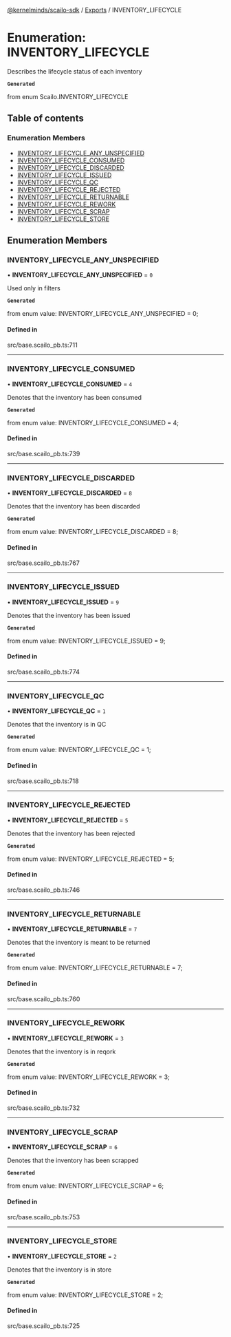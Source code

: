 [@kernelminds/scailo-sdk](../README.md) / [Exports](../modules.md) / INVENTORY\_LIFECYCLE

# Enumeration: INVENTORY\_LIFECYCLE

Describes the lifecycle status of each inventory

**`Generated`**

from enum Scailo.INVENTORY_LIFECYCLE

## Table of contents

### Enumeration Members

- [INVENTORY\_LIFECYCLE\_ANY\_UNSPECIFIED](INVENTORY_LIFECYCLE.md#inventory_lifecycle_any_unspecified)
- [INVENTORY\_LIFECYCLE\_CONSUMED](INVENTORY_LIFECYCLE.md#inventory_lifecycle_consumed)
- [INVENTORY\_LIFECYCLE\_DISCARDED](INVENTORY_LIFECYCLE.md#inventory_lifecycle_discarded)
- [INVENTORY\_LIFECYCLE\_ISSUED](INVENTORY_LIFECYCLE.md#inventory_lifecycle_issued)
- [INVENTORY\_LIFECYCLE\_QC](INVENTORY_LIFECYCLE.md#inventory_lifecycle_qc)
- [INVENTORY\_LIFECYCLE\_REJECTED](INVENTORY_LIFECYCLE.md#inventory_lifecycle_rejected)
- [INVENTORY\_LIFECYCLE\_RETURNABLE](INVENTORY_LIFECYCLE.md#inventory_lifecycle_returnable)
- [INVENTORY\_LIFECYCLE\_REWORK](INVENTORY_LIFECYCLE.md#inventory_lifecycle_rework)
- [INVENTORY\_LIFECYCLE\_SCRAP](INVENTORY_LIFECYCLE.md#inventory_lifecycle_scrap)
- [INVENTORY\_LIFECYCLE\_STORE](INVENTORY_LIFECYCLE.md#inventory_lifecycle_store)

## Enumeration Members

### INVENTORY\_LIFECYCLE\_ANY\_UNSPECIFIED

• **INVENTORY\_LIFECYCLE\_ANY\_UNSPECIFIED** = ``0``

Used only in filters

**`Generated`**

from enum value: INVENTORY_LIFECYCLE_ANY_UNSPECIFIED = 0;

#### Defined in

src/base.scailo_pb.ts:711

___

### INVENTORY\_LIFECYCLE\_CONSUMED

• **INVENTORY\_LIFECYCLE\_CONSUMED** = ``4``

Denotes that the inventory has been consumed

**`Generated`**

from enum value: INVENTORY_LIFECYCLE_CONSUMED = 4;

#### Defined in

src/base.scailo_pb.ts:739

___

### INVENTORY\_LIFECYCLE\_DISCARDED

• **INVENTORY\_LIFECYCLE\_DISCARDED** = ``8``

Denotes that the inventory has been discarded

**`Generated`**

from enum value: INVENTORY_LIFECYCLE_DISCARDED = 8;

#### Defined in

src/base.scailo_pb.ts:767

___

### INVENTORY\_LIFECYCLE\_ISSUED

• **INVENTORY\_LIFECYCLE\_ISSUED** = ``9``

Denotes that the inventory has been issued

**`Generated`**

from enum value: INVENTORY_LIFECYCLE_ISSUED = 9;

#### Defined in

src/base.scailo_pb.ts:774

___

### INVENTORY\_LIFECYCLE\_QC

• **INVENTORY\_LIFECYCLE\_QC** = ``1``

Denotes that the inventory is in QC

**`Generated`**

from enum value: INVENTORY_LIFECYCLE_QC = 1;

#### Defined in

src/base.scailo_pb.ts:718

___

### INVENTORY\_LIFECYCLE\_REJECTED

• **INVENTORY\_LIFECYCLE\_REJECTED** = ``5``

Denotes that the inventory has been rejected

**`Generated`**

from enum value: INVENTORY_LIFECYCLE_REJECTED = 5;

#### Defined in

src/base.scailo_pb.ts:746

___

### INVENTORY\_LIFECYCLE\_RETURNABLE

• **INVENTORY\_LIFECYCLE\_RETURNABLE** = ``7``

Denotes that the inventory is meant to be returned

**`Generated`**

from enum value: INVENTORY_LIFECYCLE_RETURNABLE = 7;

#### Defined in

src/base.scailo_pb.ts:760

___

### INVENTORY\_LIFECYCLE\_REWORK

• **INVENTORY\_LIFECYCLE\_REWORK** = ``3``

Denotes that the inventory is in reqork

**`Generated`**

from enum value: INVENTORY_LIFECYCLE_REWORK = 3;

#### Defined in

src/base.scailo_pb.ts:732

___

### INVENTORY\_LIFECYCLE\_SCRAP

• **INVENTORY\_LIFECYCLE\_SCRAP** = ``6``

Denotes that the inventory has been scrapped

**`Generated`**

from enum value: INVENTORY_LIFECYCLE_SCRAP = 6;

#### Defined in

src/base.scailo_pb.ts:753

___

### INVENTORY\_LIFECYCLE\_STORE

• **INVENTORY\_LIFECYCLE\_STORE** = ``2``

Denotes that the inventory is in store

**`Generated`**

from enum value: INVENTORY_LIFECYCLE_STORE = 2;

#### Defined in

src/base.scailo_pb.ts:725
